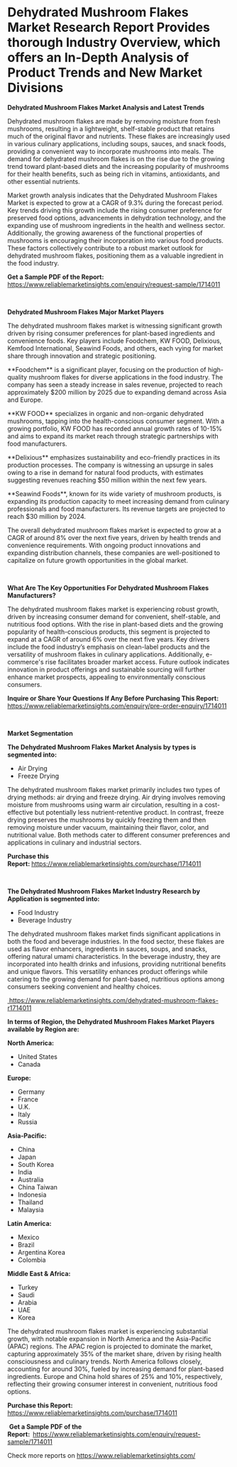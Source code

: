 <p><h1>Dehydrated Mushroom Flakes Market Research Report Provides thorough Industry Overview, which offers an In-Depth Analysis of Product Trends and New Market Divisions</h1></p><p><strong>Dehydrated Mushroom Flakes Market Analysis and Latest Trends</strong></p>
<p><p>Dehydrated mushroom flakes are made by removing moisture from fresh mushrooms, resulting in a lightweight, shelf-stable product that retains much of the original flavor and nutrients. These flakes are increasingly used in various culinary applications, including soups, sauces, and snack foods, providing a convenient way to incorporate mushrooms into meals. The demand for dehydrated mushroom flakes is on the rise due to the growing trend toward plant-based diets and the increasing popularity of mushrooms for their health benefits, such as being rich in vitamins, antioxidants, and other essential nutrients.</p><p>Market growth analysis indicates that the Dehydrated Mushroom Flakes Market is expected to grow at a CAGR of 9.3% during the forecast period. Key trends driving this growth include the rising consumer preference for preserved food options, advancements in dehydration technology, and the expanding use of mushroom ingredients in the health and wellness sector. Additionally, the growing awareness of the functional properties of mushrooms is encouraging their incorporation into various food products. These factors collectively contribute to a robust market outlook for dehydrated mushroom flakes, positioning them as a valuable ingredient in the food industry.</p></p>
<p><strong>Get a Sample PDF of the Report:&nbsp;</strong> <a href="https://www.reliablemarketinsights.com/enquiry/request-sample/1714011?utm_campaign=1166&utm_medium=2&utm_source=Github&utm_content=ia&utm_term=11012025&utm_id=dehydrated-mushroom-flakes">https://www.reliablemarketinsights.com/enquiry/request-sample/1714011</a></p>
<p>&nbsp;</p>
<p><strong>Dehydrated Mushroom Flakes Major Market Players</strong></p>
<p><p>The dehydrated mushroom flakes market is witnessing significant growth driven by rising consumer preferences for plant-based ingredients and convenience foods. Key players include Foodchem, KW FOOD, Delixious, Kemfood International, Seawind Foods, and others, each vying for market share through innovation and strategic positioning.</p><p>**Foodchem** is a significant player, focusing on the production of high-quality mushroom flakes for diverse applications in the food industry. The company has seen a steady increase in sales revenue, projected to reach approximately $200 million by 2025 due to expanding demand across Asia and Europe.</p><p>**KW FOOD** specializes in organic and non-organic dehydrated mushrooms, tapping into the health-conscious consumer segment. With a growing portfolio, KW FOOD has recorded annual growth rates of 10-15% and aims to expand its market reach through strategic partnerships with food manufacturers.</p><p>**Delixious** emphasizes sustainability and eco-friendly practices in its production processes. The company is witnessing an upsurge in sales owing to a rise in demand for natural food products, with estimates suggesting revenues reaching $50 million within the next few years.</p><p>**Seawind Foods**, known for its wide variety of mushroom products, is expanding its production capacity to meet increasing demand from culinary professionals and food manufacturers. Its revenue targets are projected to reach $30 million by 2024.</p><p>The overall dehydrated mushroom flakes market is expected to grow at a CAGR of around 8% over the next five years, driven by health trends and convenience requirements. With ongoing product innovations and expanding distribution channels, these companies are well-positioned to capitalize on future growth opportunities in the global market.</p></p>
<p>&nbsp;</p>
<p><strong>What Are The Key Opportunities For Dehydrated Mushroom Flakes Manufacturers?</strong></p>
<p><p>The dehydrated mushroom flakes market is experiencing robust growth, driven by increasing consumer demand for convenient, shelf-stable, and nutritious food options. With the rise in plant-based diets and the growing popularity of health-conscious products, this segment is projected to expand at a CAGR of around 6% over the next five years. Key drivers include the food industry’s emphasis on clean-label products and the versatility of mushroom flakes in culinary applications. Additionally, e-commerce's rise facilitates broader market access. Future outlook indicates innovation in product offerings and sustainable sourcing will further enhance market prospects, appealing to environmentally conscious consumers.</p></p>
<p><strong>Inquire or Share Your Questions If Any Before Purchasing This Report:</strong> <a href="https://www.reliablemarketinsights.com/enquiry/pre-order-enquiry/1714011?utm_campaign=1166&utm_medium=2&utm_source=Github&utm_content=ia&utm_term=11012025&utm_id=dehydrated-mushroom-flakes">https://www.reliablemarketinsights.com/enquiry/pre-order-enquiry/1714011</a></p>
<p>&nbsp;</p>
<p><strong>Market Segmentation</strong></p>
<p><strong>The Dehydrated Mushroom Flakes Market Analysis by types is segmented into:</strong></p>
<p><ul><li>Air Drying</li><li>Freeze Drying</li></ul></p>
<p><p>The dehydrated mushroom flakes market primarily includes two types of drying methods: air drying and freeze drying. Air drying involves removing moisture from mushrooms using warm air circulation, resulting in a cost-effective but potentially less nutrient-retentive product. In contrast, freeze drying preserves the mushrooms by quickly freezing them and then removing moisture under vacuum, maintaining their flavor, color, and nutritional value. Both methods cater to different consumer preferences and applications in culinary and industrial sectors.</p></p>
<p><strong>Purchase this Report:&nbsp;</strong><a href="https://www.reliablemarketinsights.com/purchase/1714011?utm_campaign=1166&utm_medium=2&utm_source=Github&utm_content=ia&utm_term=11012025&utm_id=dehydrated-mushroom-flakes">https://www.reliablemarketinsights.com/purchase/1714011</a></p>
<p>&nbsp;</p>
<p><strong>The Dehydrated Mushroom Flakes Market Industry Research by Application is segmented into:</strong></p>
<p><ul><li>Food Industry</li><li>Beverage Industry</li></ul></p>
<p><p>The dehydrated mushroom flakes market finds significant applications in both the food and beverage industries. In the food sector, these flakes are used as flavor enhancers, ingredients in sauces, soups, and snacks, offering natural umami characteristics. In the beverage industry, they are incorporated into health drinks and infusions, providing nutritional benefits and unique flavors. This versatility enhances product offerings while catering to the growing demand for plant-based, nutritious options among consumers seeking convenient and healthy choices.</p></p>
<p><a href="https://www.reliablemarketinsights.com/dehydrated-mushroom-flakes-r1714011?utm_campaign=1166&utm_medium=2&utm_source=Github&utm_content=ia&utm_term=11012025&utm_id=dehydrated-mushroom-flakes">&nbsp;https://www.reliablemarketinsights.com/dehydrated-mushroom-flakes-r1714011</a></p>
<p><strong>In terms of Region, the Dehydrated Mushroom Flakes Market Players available by Region are:</strong></p>
<p>
    <p> <strong> North America: </strong>
        <ul>
            <li>United States</li>
            <li>Canada</li>
        </ul>
        </p> 
    <p> <strong> Europe: </strong>
        <ul>
            <li>Germany</li>
            <li>France</li>
            <li>U.K.</li>
            <li>Italy</li>
            <li>Russia</li>
        </ul>
        </p> 
    <p> <strong> Asia-Pacific: </strong>
        <ul>
            <li>China</li>
            <li>Japan</li>
            <li>South Korea</li>
            <li>India</li>
            <li>Australia</li>
            <li>China Taiwan</li>
            <li>Indonesia</li>
            <li>Thailand</li>
            <li>Malaysia</li>
        </ul>
        </p> 
    <p> <strong> Latin America: </strong>
        <ul>
            <li>Mexico</li>
            <li>Brazil</li>
            <li>Argentina Korea</li>
            <li>Colombia</li>
        </ul>
        </p> 
    <p> <strong> Middle East & Africa: </strong>
        <ul>
            <li>Turkey</li>
            <li>Saudi</li>
            <li>Arabia</li>
            <li>UAE</li>
            <li>Korea</li>
        </ul>
    </p>
    </p>
<p><p>The dehydrated mushroom flakes market is experiencing substantial growth, with notable expansion in North America and the Asia-Pacific (APAC) regions. The APAC region is projected to dominate the market, capturing approximately 35% of the market share, driven by rising health consciousness and culinary trends. North America follows closely, accounting for around 30%, fueled by increasing demand for plant-based ingredients. Europe and China hold shares of 25% and 10%, respectively, reflecting their growing consumer interest in convenient, nutritious food options.</p></p>
<p><strong>Purchase this Report: </strong><a href="https://www.reliablemarketinsights.com/purchase/1714011?utm_campaign=1166&utm_medium=2&utm_source=Github&utm_content=ia&utm_term=11012025&utm_id=dehydrated-mushroom-flakes">https://www.reliablemarketinsights.com/purchase/1714011</a></p>
<p>&nbsp;<strong>Get a Sample PDF of the Report:&nbsp;&nbsp;</strong><a href="https://www.reliablemarketinsights.com/enquiry/request-sample/1714011?utm_campaign=1166&utm_medium=2&utm_source=Github&utm_content=ia&utm_term=11012025&utm_id=dehydrated-mushroom-flakes">https://www.reliablemarketinsights.com/enquiry/request-sample/1714011</a></p>
<p><strong></strong></p>
<p>Check more reports on <a href="https://www.reliablemarketinsights.com/?utm_campaign=1166&utm_medium=2&utm_source=Github&utm_content=ia&utm_term=11012025&utm_id=dehydrated-mushroom-flakes">https://www.reliablemarketinsights.com/</a></p>
